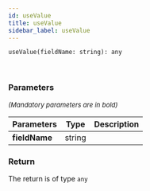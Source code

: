```yaml
---
id: useValue
title: useValue
sidebar_label: useValue
---
```


```tsx
useValue(fieldName: string): any
```
<br/>



### Parameters

<font size="2"><i>(Mandatory parameters are in bold)</i></font>

| Parameters | Type | Description |
| --------- | ---- | ----------- |
| **fieldName** | string |  |


### Return



The return is of type <code>any</code>